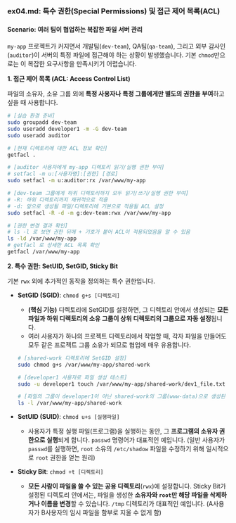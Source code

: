 ### ex04.md: 특수 권한(Special Permissions) 및 접근 제어 목록(ACL)

#### Scenario: 여러 팀이 협업하는 복잡한 파일 서버 관리

`my-app` 프로젝트가 커지면서 개발팀(`dev-team`), QA팀(`qa-team`), 그리고 외부 감사인(`auditor`)이 서버의 특정 파일에 접근해야 하는 상황이 발생했습니다. 기본 `chmod`만으로는 이 복잡한 요구사항을 만족시키기 어렵습니다.

**1. 접근 제어 목록 (ACL: Access Control List)**

파일의 소유자, 소유 그룹 외에 **특정 사용자나 특정 그룹에게만 별도의 권한을 부여**하고 싶을 때 사용합니다.

```bash
# [실습 환경 준비]
sudo groupadd dev-team
sudo useradd developer1 -m -G dev-team
sudo useradd auditor

# [현재 디렉토리에 대한 ACL 정보 확인]
getfacl .

# [auditor 사용자에게 my-app 디렉토리 읽기/실행 권한 부여]
# setfacl -m u:[사용자명]:[권한] [경로]
sudo setfacl -m u:auditor:rx /var/www/my-app

# [dev-team 그룹에게 하위 디렉토리까지 모두 읽기/쓰기/실행 권한 부여]
# -R: 하위 디렉토리까지 재귀적으로 적용
# -d: 앞으로 생성될 파일/디렉토리에 기본으로 적용될 ACL 설정
sudo setfacl -R -d -m g:dev-team:rwx /var/www/my-app

# [권한 변경 결과 확인]
# ls -l 로 보면 권한 뒤에 + 기호가 붙어 ACL이 적용되었음을 알 수 있음
ls -ld /var/www/my-app
# getfacl 로 상세한 ACL 목록 확인
getfacl /var/www/my-app
```

**2. 특수 권한: SetUID, SetGID, Sticky Bit**

기본 `rwx` 외에 추가적인 동작을 정의하는 특수 권한입니다.

  - **SetGID (SGID)**: `chmod g+s [디렉토리]`

      - **(핵심 기능)** 디렉토리에 SetGID를 설정하면, 그 디렉토리 안에서 생성되는 **모든 파일과 하위 디렉토리의 소유 그룹이 상위 디렉토리의 그룹으로 자동 설정**됩니다.
      - 여러 사용자가 하나의 프로젝트 디렉토리에서 작업할 때, 각자 파일을 만들어도 모두 같은 프로젝트 그룹 소유가 되므로 협업에 매우 유용합니다.

    <!-- end list -->

    ```bash
    # [shared-work 디렉토리에 SetGID 설정]
    sudo chmod g+s /var/www/my-app/shared-work

    # [developer1 사용자로 파일 생성 테스트]
    sudo -u developer1 touch /var/www/my-app/shared-work/dev1_file.txt

    # [파일의 그룹이 developer1이 아닌 shared-work의 그룹(www-data)으로 생성된 것을 확인]
    ls -l /var/www/my-app/shared-work
    ```

  - **SetUID (SUID)**: `chmod u+s [실행파일]`

      - 사용자가 특정 실행 파일(프로그램)을 실행하는 동안, 그 **프로그램의 소유자 권한으로 실행**되게 합니다. `passwd` 명령어가 대표적인 예입니다. (일반 사용자가 `passwd`를 실행하면, `root` 소유의 `/etc/shadow` 파일을 수정하기 위해 일시적으로 `root` 권한을 얻는 원리)

  - **Sticky Bit**: `chmod +t [디렉토리]`

      - **모든 사람이 파일을 쓸 수 있는 공용 디렉토리**(`rwx`)에 설정합니다. Sticky Bit가 설정된 디렉토리 안에서는, 파일을 생성한 **소유자와 `root`만 해당 파일을 삭제하거나 이름을 변경**할 수 있습니다. `/tmp` 디렉토리가 대표적인 예입니다. (A사용자가 B사용자의 임시 파일을 함부로 지울 수 없게 함)